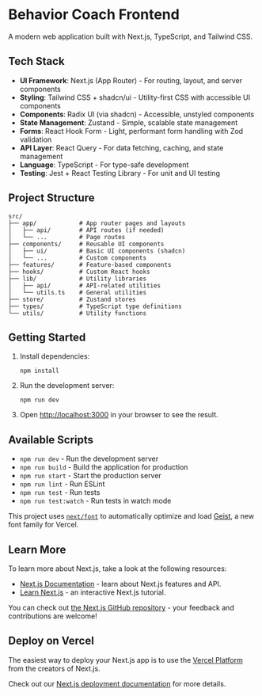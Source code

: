 # Behavior Coach Frontend

A modern web application built with Next.js, TypeScript, and Tailwind CSS.

## Tech Stack

- **UI Framework**: Next.js (App Router) - For routing, layout, and server components
- **Styling**: Tailwind CSS + shadcn/ui - Utility-first CSS with accessible UI components
- **Components**: Radix UI (via shadcn) - Accessible, unstyled components
- **State Management**: Zustand - Simple, scalable state management
- **Forms**: React Hook Form - Light, performant form handling with Zod validation
- **API Layer**: React Query - For data fetching, caching, and state management
- **Language**: TypeScript - For type-safe development
- **Testing**: Jest + React Testing Library - For unit and UI testing

## Project Structure

```
src/
├── app/            # App router pages and layouts
│   ├── api/        # API routes (if needed)
│   └── ...         # Page routes
├── components/     # Reusable UI components
│   ├── ui/         # Basic UI components (shadcn)
│   └── ...         # Custom components
├── features/       # Feature-based components
├── hooks/          # Custom React hooks
├── lib/            # Utility libraries
│   ├── api/        # API-related utilities
│   └── utils.ts    # General utilities
├── store/          # Zustand stores
├── types/          # TypeScript type definitions
└── utils/          # Utility functions
```

## Getting Started

1. Install dependencies:
   ```
   npm install
   ```

2. Run the development server:
   ```
   npm run dev
   ```

3. Open [http://localhost:3000](http://localhost:3000) in your browser to see the result.

## Available Scripts

- `npm run dev` - Run the development server
- `npm run build` - Build the application for production
- `npm run start` - Start the production server
- `npm run lint` - Run ESLint
- `npm run test` - Run tests
- `npm run test:watch` - Run tests in watch mode

This project uses [`next/font`](https://nextjs.org/docs/app/building-your-application/optimizing/fonts) to automatically optimize and load [Geist](https://vercel.com/font), a new font family for Vercel.

## Learn More

To learn more about Next.js, take a look at the following resources:

- [Next.js Documentation](https://nextjs.org/docs) - learn about Next.js features and API.
- [Learn Next.js](https://nextjs.org/learn) - an interactive Next.js tutorial.

You can check out [the Next.js GitHub repository](https://github.com/vercel/next.js) - your feedback and contributions are welcome!

## Deploy on Vercel

The easiest way to deploy your Next.js app is to use the [Vercel Platform](https://vercel.com/new?utm_medium=default-template&filter=next.js&utm_source=create-next-app&utm_campaign=create-next-app-readme) from the creators of Next.js.

Check out our [Next.js deployment documentation](https://nextjs.org/docs/app/building-your-application/deploying) for more details.
